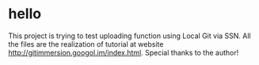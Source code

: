 # hello
This project is trying to test uploading function using Local Git via SSN.
All the files are the realization of tutorial at website http://gitimmersion.googol.im/index.html. Special thanks to the author!
